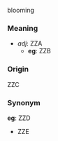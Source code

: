 blooming
### Meaning
+ _adj_: ZZA
	+ __eg__: ZZB

### Origin

ZZC

### Synonym

__eg__: ZZD

+ ZZE


